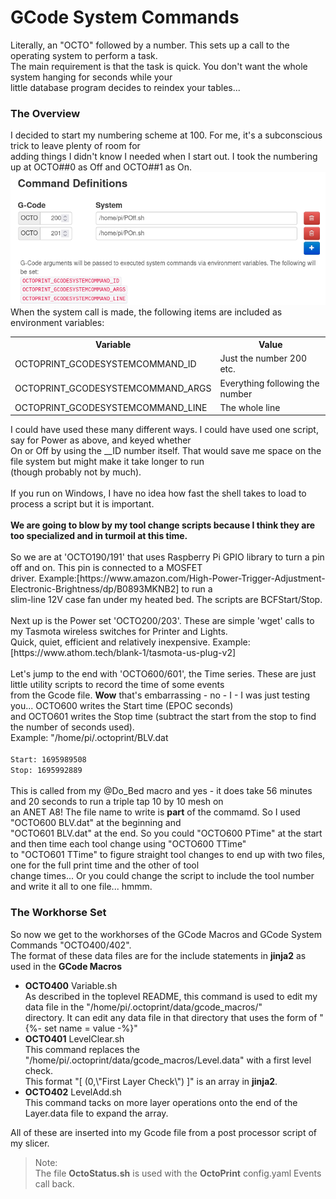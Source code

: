 # GCode System Commands #

Literally, an "OCTO" followed by a number. This sets up a call to the operating system to perform a task.<br>
The main requirement is that the task is quick. You don't want the whole system hanging for seconds while your<br>
little database program decides to reindex your tables...<br>
### The Overview ###
I decided to start my numbering scheme at 100. For me, it's a subconscious trick to leave plenty of room for<br>
adding things I didn't know I needed when I start out. I took the numbering up at OCTO##0 as Off and OCTO##1 as On.<br>
![](../images/SystemCmd.png)<br>
When the system call is made, the following items are included as environment variables:<br>
<table><tr><th>Variable</th><th>Value</th></tr>
<tr><td>OCTOPRINT_GCODESYSTEMCOMMAND_ID</td><td>Just the number 200 etc.</td></tr>
<tr><td>OCTOPRINT_GCODESYSTEMCOMMAND_ARGS</td><td>Everything following the number</td></tr>
<tr><td>OCTOPRINT_GCODESYSTEMCOMMAND_LINE</td><td>The whole line</td></tr>
</table>
I could have used these many different ways. I could have used one script, say for Power as above, and keyed whether<br>
On or Off by using the __ID number itself. That would save me space on the file system but might make it take longer to run<br>
(though probably not by much).<br><br>
If you run on Windows, I have no idea how fast the shell takes to load to process a script but it is important.<br><br>
<b>We are going to blow by my tool change scripts because I think they are too specialized and in turmoil at this time.</b><br><br>
So we are at 'OCTO190/191' that uses Raspberry Pi GPIO library to turn a pin off and on. This pin is connected to a MOSFET<br>
driver. Example:[https://www.amazon.com/High-Power-Trigger-Adjustment-Electronic-Brightness/dp/B0893MKNB2] to run a<br>
slim-line 12V case fan under my heated bed. The scripts are BCFStart/Stop.<br><br>
Next up is the Power set 'OCTO200/203'. These are simple 'wget' calls to my Tasmota wireless switches for Printer and Lights.<br>
Quick, quiet, efficient and relatively inexpensive. Example:[https://www.athom.tech/blank-1/tasmota-us-plug-v2]<br><br>
Let's jump to the end with 'OCTO600/601', the Time series. These are just little utility scripts to record the time of some events<br>
from the Gcode file. <b>Wow</b> that's embarrassing - no - I - I was just testing you... OCTO600 writes the Start time (EPOC seconds)<br>
and OCTO601 writes the Stop time (subtract the start from the stop to find the number of seconds used).<br>
Example: "/home/pi/.octoprint/BLV.dat<br>
<code>
Start: 1695989508
Stop: 1695992889
</code><br>
This is called from my @Do_Bed macro and yes - it does take 56 minutes and 20 seconds to run a triple tap 10 by 10 mesh on<br>
an ANET A8! The file name to write is <b>part</b> of the commamd. So I used "OCTO600 BLV.dat" at the beginning and<br>
"OCTO601 BLV.dat" at the end. So you could "OCTO600 PTime" at the start and then time each tool change using "OCTO600 TTime"<br>
to "OCTO601 TTime" to figure straight tool changes to end up with two files, one for the full print time and the other of tool<br>
change times... Or you could change the script to include the tool number and write it all to one file... hmmm.<br>

### The Workhorse Set ###
So now we get to the workhorses of the GCode Macros and GCode System Commands "OCTO400/402".<br>
The format of these data files are for the include statements in <b>jinja2</b> as used in the <b>GCode Macros</b>
<ul>
  <li>
    <b>OCTO400</b> Variable.sh<br>
    As described in the toplevel README, this command is used to edit my data file in the "/home/pi/.octoprint/data/gcode_macros/"<br>
    directory. It can edit any data file in that directory that uses the form of "{%- set name = value -%}"
  </li>
  <li>
    <b>OCTO401</b> LevelClear.sh<br>
    This command replaces the "/home/pi/.octoprint/data/gcode_macros/Level.data" with a first level check.<br>
    This format "[ (0,\"First Layer Check\") ]" is an array in <b>jinja2</b>.
  </li>
  <li>
    <b>OCTO402</b> LevelAdd.sh<br>
    This command tacks on more layer operations onto the end of the Layer.data file to expand the array.
  </li>
</ul>
All of these are inserted into my Gcode file from a post processor script of my slicer.<br>

> Note: <br>
The file <b>OctoStatus.sh</b> is used with the <b>OctoPrint</b> config.yaml Events call back.
